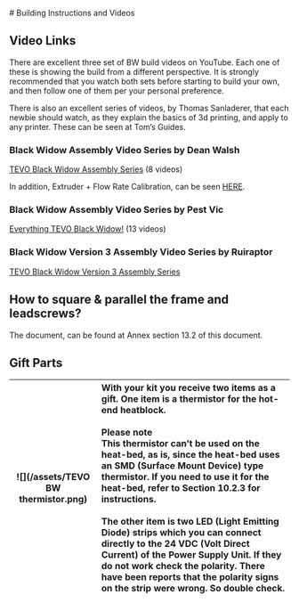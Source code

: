 [](http://www.youtube.com/playlist?list=PLDJMid0lOOYnRCAdbFfzECor3EbqF8euw)# Building Instructions and Videos

## Video Links

There are excellent three set of BW build videos on YouTube. Each one of these is showing the build from a different perspective. It is strongly recommended that you watch both sets before starting to build your own, and then follow one of them per your personal preference.

There is also an excellent series of videos, by Thomas Sanladerer, that each newbie should watch, as they explain the basics of 3d printing, and apply to any printer. These can be seen at Tom’s Guides.

### Black Widow Assembly Video Series by Dean Walsh

[TEVO Black Widow Assembly Series](http://www.youtube.com/playlist?list=PLpGf9l-wO1ry6M2Z55NnX8bCmQ6LEky6o) \(8 videos\)

In addition, Extruder + Flow Rate Calibration, can be seen [HERE](http://www.youtube.com/watch?v=Gz8lieo0Nx8).

### Black Widow Assembly Video Series by Pest Vic

[Everything TEVO Black Widow!](http://www.youtube.com/playlist?list=PLzvzDI0nZwjTXcTe7n32hQNmCUdO9Vrm-) \(13 videos\)

### Black Widow Version 3 Assembly Video Series by Ruiraptor

[TEVO Black Widow Version 3 Assembly Series](http://www.youtube.com/playlist?list=PLY5Z2koT4Mi4JoQ_QZDS7pu9S1m0SqUiB)

## How to square & parallel the frame and leadscrews?

The document, can be found at Annex section 13.2 of this document.

## Gift Parts

|![](/assets/TEVO BW thermistor.png)|With your kit you receive two items as a gift. One item is a thermistor for the hot-end heatblock. <br><br> <b>Please note</b><br> This thermistor can’t be used on the heat-bed, as is, since the heat-bed uses an SMD (Surface Mount Device) type thermistor. If you need to use it for the heat-bed, refer to Section 10.2.3 for instructions.<br><br>The other item is two LED (Light Emitting Diode) strips which you can connect directly to the 24 VDC (Volt Direct Current) of the Power Supply Unit. If they do not work check the polarity. There have been reports that the polarity signs on the strip were wrong. So double check. |
| :---: | :--- |

	




